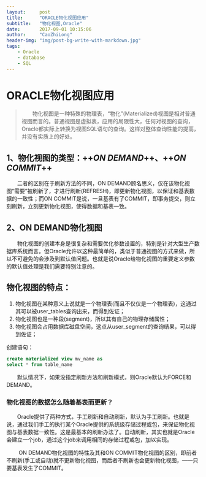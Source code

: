 ```yaml
---
layout:     post
title:      "ORACLE物化视图应用"
subtitle:   "物化视图,Oracle"
date:       2017-09-01 10:15:06
author:     "CaoZhiLong"
header-img: "img/post-bg-write-with-markdown.jpg"
tags:
    - Oracle 
    - database
    - SQL
---
```





# ORACLE物化视图应用

> &emsp;&emsp;物化视图是一种特殊的物理表，“物化”(Materialized)视图是相对普通视图而言的。普通视图是虚拟表，应用的局限性大，任何对视图的查询，Oracle都实际上转换为视图SQL语句的查询。这样对整体查询性能的提高，并没有实质上的好处。 


## 1、物化视图的类型：++*ON DEMAND*++、++*ON COMMIT*++ 
 &emsp;&emsp;二者的区别在于刷新方法的不同，ON DEMAND顾名思义，仅在该物化视图“需要”被刷新了，才进行刷新(REFRESH)，即更新物化视图，以保证和基表数据的一致性；而ON COMMIT是说，一旦基表有了COMMIT，即事务提交，则立刻刷新，立刻更新物化视图，使得数据和基表一致。
 ##   2、ON DEMAND物化视图 
 
 
 &emsp;&emsp;物化视图的创建本身是很复杂和需要优化参数设置的，特别是针对大型生产数据库系统而言。但Oracle允许以这种最简单的，类似于普通视图的方式来做，所以不可避免的会涉及到默认值问题。也就是说Oracle给物化视图的重要定义参数的默认值处理是我们需要特别注意的。
 
 ## 物化视图的特点： 
 
1.  物化视图在某种意义上说就是一个物理表(而且不仅仅是一个物理表)，这通过其可以被user_tables查询出来，而得到佐证；
2.  物化视图也是一种段(segment)，所以其有自己的物理存储属性；
3. 物化视图会占用数据库磁盘空间，这点从user_segment的查询结果，可以得到佐证；

创建语句：
```sql
create materialized view mv_name as 
select * from table_name 
```

  &emsp;&emsp;默认情况下，如果没指定刷新方法和刷新模式，则Oracle默认为FORCE和DEMAND。 
 
 ### 物化视图的数据怎么随着基表而更新？ 
 
   &emsp;&emsp;Oracle提供了两种方式，手工刷新和自动刷新，默认为手工刷新。也就是说，通过我们手工的执行某个Oracle提供的系统级存储过程或包，来保证物化视图与基表数据一致性。这是最基本的刷新办法了。自动刷新，其实也就是Oracle会建立一个job，通过这个job来调用相同的存储过程或包，加以实现。 
   
 &emsp;&emsp; ON DEMAND物化视图的特性及其和ON COMMIT物化视图的区别，即前者不刷新(手工或自动)就不更新物化视图，而后者不刷新也会更新物化视图，——只要基表发生了COMMIT。